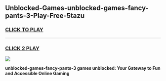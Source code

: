 
## Unblocked-Games-unblocked-games-fancy-pants-3-Play-Free-5tazu
<h3>
<a href="https://premium76.site?title=unblocked-games-fancy-pants-3&ref=20A">CLICK TO PLAY</a></h3>
<hr>

<h3>
<a href="https://premium76.site?title=unblocked-games-fancy-pants-3&ref=20A">CLICK 2 PLAY</a>
  
</h3>

<a href="https://premium76.site?title=unblocked-games-fancy-pants-3&ref=20A"><img src="https://clearcache.store/games.png"></a>


**unblocked-games-fancy-pants-3 games unblocked: Your Gateway to Fun and Accessible Online Gaming**
